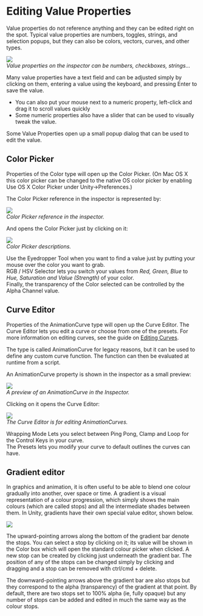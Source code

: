 Editing Value Properties
========================


Value properties do not reference anything and they can be edited right on the spot. Typical value properties are numbers, toggles, strings, and selection popups, but they can also be colors, vectors, curves, and other types.


![](http://docwiki.hq.unity3d.com/uploads/Main/Editor-Inspector.png)  
_Value properties on the inspector can be numbers, checkboxes, strings..._

Many value properties have a text field and can be adjusted simply by clicking on them, entering a value using the keyboard, and pressing <span class=menu>Enter</span> to save the value.

* You can also put your mouse next to a numeric property, left-click and drag it to scroll values quickly
* Some numeric properties also have a slider that can be used to visually tweak the value.

Some Value Properties open up a small popup dialog that can be used to edit the value.

Color Picker
------------

Properties of the <span class=keyword>Color</span> type will open up the <span class=keyword>Color Picker</span>. (On Mac OS X this color picker can be changed to the native OS color picker by enabling <span class=menu>Use OS X Color Picker</span> under <span class=menu>Unity->Preferences</span>.)

The Color Picker reference in the inspector is represented by:


![](http://docwiki.hq.unity3d.com/uploads/Main/Editor-ColorPickerReference.png)  
_Color Picker reference in the inspector._

And opens the Color Picker just by clicking on it:


![](http://docwiki.hq.unity3d.com/uploads/Main/ColorPickerDescr.png)  
_Color Picker descriptions._

Use the <span class=keyword>Eyedropper Tool</span> when you want to find a value just by putting your mouse over the color you want to grab.  
<span class=keyword>RGB / HSV Selector</span> lets you switch your values from _Red, Green, Blue_ to _Hue, Saturation and Value (Strength)_ of your color.  
Finally, the transparency of the Color selected can be controlled  by the <span class=keyword>Alpha Channel</span> value.


Curve Editor
------------

Properties of the <span class=keyword>AnimationCurve</span> type will open up the <span class=keyword>Curve Editor</span>. The Curve Editor lets you edit a curve or choose from one of the presets. For more information on editing curves, see the guide on [Editing Curves](EditingCurves.md).

The type is called AnimationCurve for legacy reasons, but it can be used to define any custom curve function. The function can then be evaluated at runtime from a script. 

An AnimationCurve property is shown in the inspector as a small preview:

![](http://docwiki.hq.unity3d.com/uploads/Main/Editor-PopupCurve.png)  
_A preview of an AnimationCurve in the Inspector._

Clicking on it opens the Curve Editor:


![](http://docwiki.hq.unity3d.com/uploads/Main/CurveEditorPopupDescr.png)  
_The Curve Editor is for editing AnimationCurves._

<span class=keyword>Wrapping Mode</span> Lets you select between Ping Pong, Clamp and Loop for the Control Keys in your curve.  
The <span class=keyword>Presets</span> lets you modify your curve to default outlines the curves can have.

Gradient editor
---------------


In graphics and animation, it is often useful to be able to blend one colour gradually into another, over space or time. A <span class=keyword>gradient</span> is a visual representation of a colour progression, which simply shows the main colours (which are called <span class=keyword>stops</span>) and all the intermediate shades between them. In Unity, gradients have their own special value editor, shown below.


![](http://docwiki.hq.unity3d.com/uploads/Main/GradientDiagram.png)  

The upward-pointing arrows along the bottom of the gradient bar denote the stops. You can select a stop by clicking on it; its value will be shown in the Color box which will open the standard colour picker when clicked. A new stop can be created by clicking just underneath the gradient bar. The position of any of the stops can be changed simply by clicking and dragging and a stop can be removed with <span class=menu>ctrl/cmd + delete</span>.

The downward-pointing arrows above the gradient bar are also stops but they correspond to the alpha (transparency) of the gradient at that point. By default, there are two stops set to 100% alpha (ie, fully opaque) but any number of stops can be added and edited in much the same way as the colour stops.
